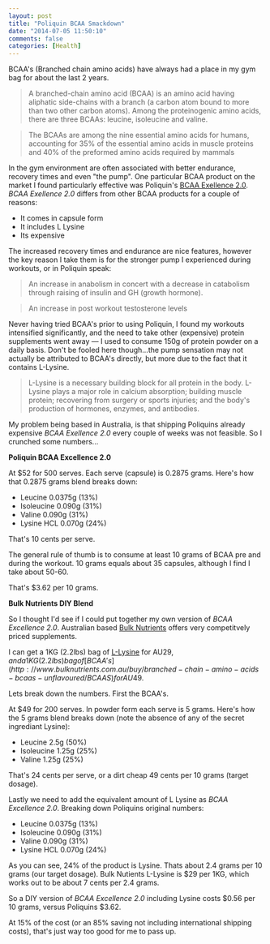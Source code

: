 ```yaml
---
layout: post
title: "Poliquin BCAA Smackdown"
date: "2014-07-05 11:50:10"
comments: false
categories: [Health]
---
```


BCAA's (Branched chain amino acids) have always had a place in my gym bag for about the last 2 years.

> A branched-chain amino acid (BCAA) is an amino acid having aliphatic side-chains with a branch (a carbon atom bound to more than two other carbon atoms). Among the proteinogenic amino acids, there are three BCAAs: leucine, isoleucine and valine. 

> The BCAAs are among the nine essential amino acids for humans, accounting for 35% of the essential amino acids in muscle proteins and 40% of the preformed amino acids required by mammals

In the gym environment are often associated with better endurance, recovery times and even "the pump". One particular BCAA product on the market I found particularly effective was Poliquin's [BCAA Exellence 2.0](http://mainwholesale.poliquinstore.com/bcaa-excellence-2). *BCAA Exellence 2.0* differs from other BCAA products for a couple of reasons:

* It comes in capsule form
* It includes L Lysine
* Its expensive

The increased recovery times and endurance are nice features, however the key reason I take them is for the stronger pump I experienced during workouts, or in Poliquin speak:

> An increase in anabolism in concert with a decrease in catabolism through raising of insulin and GH (growth hormone).

> An increase in post workout testosterone levels

Never having tried BCAA's prior to using Poliquin, I found my workouts intensified significantly, and the need to take other (expensive) protein supplements went away  — I used to consume 150g of protein powder on a daily basis. Don't be fooled here though...the pump sensation may not actually be attributed to BCAA's directly, but more due to the fact that it contains L-Lysine.

> L-Lysine is a necessary building block for all protein in the body. L-Lysine plays a major role in calcium absorption; building muscle protein; recovering from surgery or sports injuries; and the body's production of hormones, enzymes, and antibodies.

My problem being based in Australia, is that shipping Poliquins already expensive *BCAA Exellence 2.0* every couple of weeks was not feasible. So I crunched some numbers...


**Poliquin BCAA Excellence 2.0**

At $52 for 500 serves. Each serve (capsule) is 0.2875 grams. Here's how that 0.2875 grams blend breaks down:

*   Leucine 0.0375g (13%)
*   Isoleucine 0.090g (31%)
*   Valine 0.090g (31%)
*   Lysine HCL 0.070g (24%)

That's 10 cents per serve.

The general rule of thumb is to consume at least 10 grams of BCAA pre and during the workout. 10 grams equals about 35 capsules, although I find I take about 50-60.

That's $3.62 per 10 grams.


**Bulk Nutrients DIY Blend**

So I thought I'd see if I could put together my own version of *BCAA Excellence 2.0*. Australian based [Bulk Nutrients](http://www.bulknutrients.com.au/) offers very competitvely priced supplements.

I can get a 1KG (2.2lbs) bag of [L-Lysine](http://www.bulknutrients.com.au/buy/l-lysine/LLYSI) for AU$29, and a 1KG (2.2lbs) bag of [BCAA's](http://www.bulknutrients.com.au/buy/branched-chain-amino-acids-bcaas-unflavoured/BCAAS) for AU$49.

Lets break down the numbers. First the BCAA's.

At $49 for 200 serves. In powder form each serve is 5 grams. Here's how the 5 grams blend breaks down (note the absence of any of the secret ingrediant Lysine):

*   Leucine 2.5g (50%)
*   Isoleucine 1.25g (25%)
*   Valine 1.25g (25%)

That's 24 cents per serve, or a dirt cheap 49 cents per 10 grams (target dosage).

Lastly we need to add the equivalent amount of L Lysine as *BCAA Excellence 2.0*. Breaking down Poliquins original numbers:

*   Leucine 0.0375g (13%)
*   Isoleucine 0.090g (31%)
*   Valine 0.090g (31%)
*   Lysine HCL 0.070g (24%)

As you can see, 24% of the product is Lysine. Thats about 2.4 grams per 10 grams (our target dosage). Bulk Nutients L-Lysine is $29 per 1KG, which works out to be about 7 cents per 2.4 grams.

So a DIY version of *BCAA Excellence 2.0* including Lysine costs $0.56 per 10 grams, versus Poliquins $3.62.

At 15% of the cost (or an 85% saving not including international shipping costs), that's just way too good for me to pass up.

